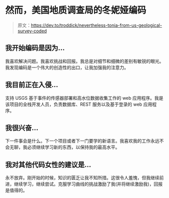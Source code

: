 # 然而，美国地质调查局的冬妮娅编码

> 原文：<https://dev.to/troddick/nevertheless-tonia-from-us-geological-survey-coded>

## 我开始编码是因为...

我喜欢解决问题。我喜欢挑战和回报。我总是对细节和细微的差别有敏锐的眼光。我发现编码是一个伟大的创造性的出口，让我加强我的注意力。

## 我目前正在入侵...

支持 USGS 基于事件的传感器部署和高水位数据收集工作的 web 应用程序。我是该项目的全栈开发人员，负责数据库、REST 服务以及基于登录的 web 应用程序。

## 我很兴奋...

下一件事会是什么。下一个项目或者下一门要学的新语言。我喜欢我的工作永远不会无聊，我必须继续学习新的东西，以保持我的最高水平。

## 我对其他代码女性的建议是...

永不放弃。刚开始的时候，知识的匮乏让我不知所措。这很令人羞愧，但我继续前进，继续学习，继续尝试。克服学习曲线的挑战激励了我(并将继续激励我)，回报是值得的。